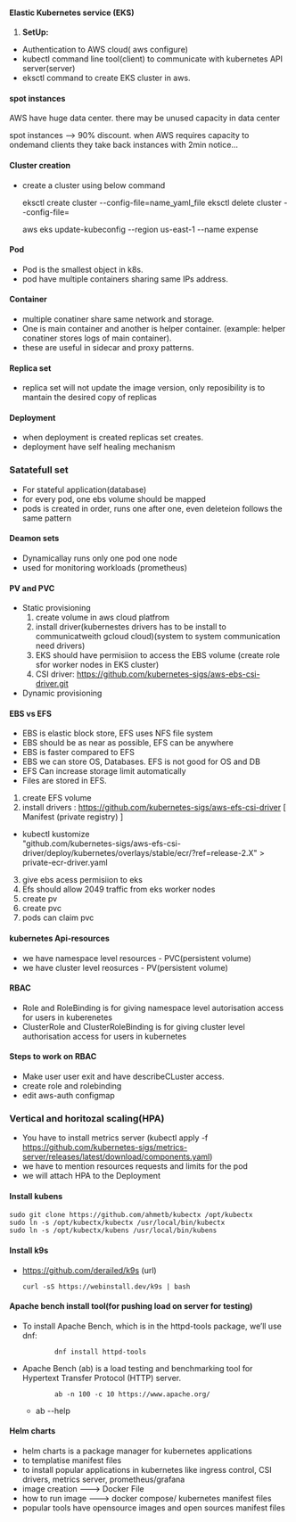 #### Elastic Kubernetes service (EKS)

1. **SetUp:** 
  - Authentication to AWS cloud( aws configure)
  - kubectl command line tool(client) to communicate with kubernetes API server(server)
  - eksctl command to create EKS cluster in aws.
  
#### spot instances
AWS have huge data center. there may be unused capacity in data center

spot instances --> 90% discount. when AWS requires capacity to ondemand clients they take back instances with 2min notice...

#### Cluster creation 
- create a cluster using below command 
 
    eksctl create cluster --config-file=name_yaml_file 
    eksctl delete cluster --config-file=

    aws eks update-kubeconfig --region us-east-1 --name  expense

#### Pod
- Pod is the smallest object in k8s.
- pod have multiple containers sharing same IPs address.


#### Container
- multiple conatiner share same network and storage.
- One is main container and another is helper container. (example: helper conatiner stores logs of main container).
- these are useful in sidecar and proxy patterns.

#### Replica set 
- replica set will not update the image version, only reposibility is to mantain  the desired copy of replicas 

#### Deployment 
- when deployment is created replicas set creates.
- deployment have self  healing mechanism

### Satatefull set 
- For stateful application(database)
- for every pod, one ebs volume should be mapped
- pods is created in order, runs one after one, even deleteion follows the same pattern

#### Deamon sets
- Dynamicallay runs only one pod one node
- used for monitoring workloads (prometheus)
#### PV and PVC
- Static provisioning
  1. create volume in aws cloud platfrom
  2. install driver(kubernestes drivers has to be install to communicatweith gcloud cloud)(system to system communication need drivers)
  3. EKS should have permisiion to access the EBS volume (create role sfor worker nodes in EKS cluster)
  4. CSI driver: https://github.com/kubernetes-sigs/aws-ebs-csi-driver.git
- Dynamic provisioning 

#### EBS vs EFS 
- EBS is elastic block store, EFS uses NFS file system
- EBS should be as near as possible, EFS can be anywhere
- EBS is faster compared to EFS
- EBS we can store OS, Databases. EFS is not good for OS and DB
- EFS Can increase storage limit automatically
- Files are stored in EFS.

1. create EFS volume
2. install drivers : https://github.com/kubernetes-sigs/aws-efs-csi-driver [ Manifest (private registry) ]
  - kubectl kustomize \
    "github.com/kubernetes-sigs/aws-efs-csi-driver/deploy/kubernetes/overlays/stable/ecr/?ref=release-2.X" > private-ecr-driver.yaml
3. give ebs acess permisiion to eks
4. Efs should allow 2049 traffic from eks worker nodes
5. create pv 
6. create pvc 
7. pods can claim pvc

#### kubernetes Api-resources 
- we have namespace level resources - PVC(persistent volume)
- we have cluster level reosurces - PV(persistent volume)
#### RBAC
- Role and RoleBinding is for giving namespace level autorisation access for users in kuberenetes
- ClusterRole and ClusterRoleBinding is for giving cluster level authorisation access for users in kubernetes

#### Steps to work on RBAC
- Make user user exit and have describeCLuster access.
- create role and rolebinding
- edit aws-auth configmap

### Vertical and horitozal scaling(HPA)
- You have to install metrics server (kubectl apply -f https://github.com/kubernetes-sigs/metrics-server/releases/latest/download/components.yaml)
- we have to mention resources requests and limits for the pod
- we will attach HPA to the Deployment
#### Install kubens

    sudo git clone https://github.com/ahmetb/kubectx /opt/kubectx
    sudo ln -s /opt/kubectx/kubectx /usr/local/bin/kubectx
    sudo ln -s /opt/kubectx/kubens /usr/local/bin/kubens
#### Install k9s
- https://github.com/derailed/k9s (url)

      curl -sS https://webinstall.dev/k9s | bash

#### Apache bench install tool(for pushing load on server for testing)
- To install Apache Bench, which is in the httpd-tools package, we’ll use dnf:

              dnf install httpd-tools
- Apache Bench (ab) is a load testing and benchmarking tool for Hypertext Transfer Protocol (HTTP) server.

              ab -n 100 -c 10 https://www.apache.org/        

  - ab --help

#### Helm charts 
- helm charts is a package manager for kubernetes applications
- to templatise manifest files
- to install popular applications in kubernetes like ingress control, CSI drivers, metrics server, prometheus/grafana
- image creation ---> Docker File
- how to run image ---> docker compose/ kubernetes manifest files
- popular tools have opensource images and open sources manifest files 
